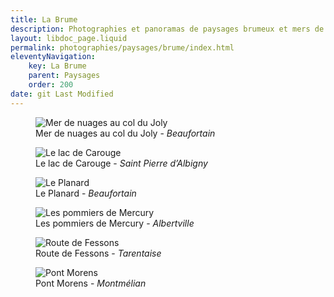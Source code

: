 ```yaml
---
title: La Brume
description: Photographies et panoramas de paysages brumeux et mers de nuages
layout: libdoc_page.liquid
permalink: photographies/paysages/brume/index.html
eleventyNavigation:
    key: La Brume
    parent: Paysages
    order: 200
date: git Last Modified
---
```

<figure class="wide long-shadow">
    <img src="/sources/paysages/brume/Col_du_Joly_mer_nuages_IMG_0566_IMG_0572-7-images.jpg"
        alt="Mer de nuages au col du Joly">
    <figcaption>
        Mer de nuages au col du Joly - <em>Beaufortain</em>
    </figcaption>
</figure>

<figure class="wide long-shadow">
    <img src="/sources/paysages/brume/Le_Lac_de_Carouge_au_Petit_Matin_MG_8864_MG_8870-7-img.jpg"
        alt="Le lac de Carouge">
    <figcaption>
        Le lac de Carouge - <em>Saint Pierre d’Albigny</em>
    </figcaption>
</figure>

<figure class="wide long-shadow">
    <img src="/sources/paysages/brume/Le_Planard.jpg"
        alt="Le Planard">
    <figcaption>
        Le Planard - <em>Beaufortain</em>
    </figcaption>
</figure>

<figure class="wide long-shadow">
    <img src="/sources/paysages/brume/Les_Pommier_de_Mercury_MG_3913_MG_3919-7-img.jpg"
        alt="Les pommiers de Mercury">
    <figcaption>
        Les pommiers de Mercury - <em>Albertville</em>
    </figcaption>
</figure>

<figure class="wide long-shadow">
    <img src="/sources/paysages/brume/P1080516.jpg"
        alt="Route de Fessons">
    <figcaption>
        Route de Fessons - <em>Tarentaise</em>
    </figcaption>
</figure>

<figure class="wide long-shadow">
    <img src="/sources/paysages/brume/Pont_Morens_Montmelian_MG_7224__MG_7225-2img.jpg"
        alt="Pont Morens">
    <figcaption>
        Pont Morens - <em>Montmélian</em>
    </figcaption>
</figure>
